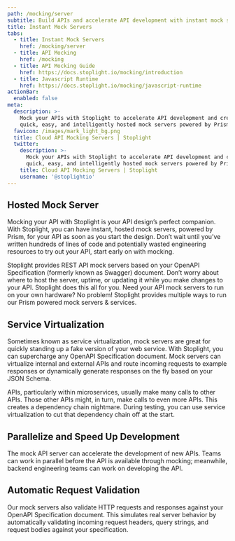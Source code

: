 ```yaml
---
path: /mocking/server
subtitle: Build APIs and accelerate API development with instant mock servers
title: Instant Mock Servers
tabs:
  - title: Instant Mock Servers
    href: /mocking/server
  - title: API Mocking
    href: /mocking
  - title: API Mocking Guide
    href: https://docs.stoplight.io/mocking/introduction
  - title: Javascript Runtime
    href: https://docs.stoplight.io/mocking/javascript-runtime
actionBar:
  enabled: false
meta:
  description: >-
    Mock your APIs with Stoplight to accelerate API development and create
    quick, easy, and intelligently hosted mock servers powered by Prism
  favicon: /images/mark_light_bg.png
  title: Cloud API Mocking Servers | Stoplight
  twitter:
    description: >-
      Mock your APIs with Stoplight to accelerate API development and create
      quick, easy, and intelligently hosted mock servers powered by Prism
    title: Cloud API Mocking Servers | Stoplight
    username: '@stoplightio'
---
```


## Hosted Mock Server

Mocking your API with Stoplight is your API design’s perfect companion. With Stoplight, you can have instant, hosted mock servers, powered by Prism, for your API as soon as you start the design. Don’t wait until you’ve written hundreds of lines of code and potentially wasted engineering resources to try out your API, start early on with mocking.

Stoplight provides REST API mock servers based on your OpenAPI Specification (formerly known as Swagger) document. Don’t worry about where to host the server, uptime, or updating it while you make changes to your API. Stoplight does this all for you. Need your API mock servers to run on your own hardware? No problem! Stoplight provides multiple ways to run our Prism powered mock servers & services.

## Service Virtualization

Sometimes known as service virtualization, mock servers are great for quickly standing up a fake version of your web service. With Stoplight, you can supercharge any OpenAPI Specification document. Mock servers can virtualize internal and external APIs and route incoming requests to example responses or dynamically generate responses on the fly based on your JSON Schema.

APIs, particularly within microservices, usually make many calls to other APIs. Those other APIs might, in turn, make calls to even more APIs. This creates a dependency chain nightmare. During testing, you can use service virtualization to cut that dependency chain off at the start.

## Parallelize and Speed Up Development

The mock API server can accelerate the development of new APIs. Teams can work in parallel before the API is available through mocking; meanwhile, backend engineering teams can work on developing the API.

## Automatic Request Validation

Our mock servers also validate HTTP requests and responses against your OpenAPI Specification document. This simulates real server behavior by automatically validating incoming request headers, query strings, and request bodies against your specification.
